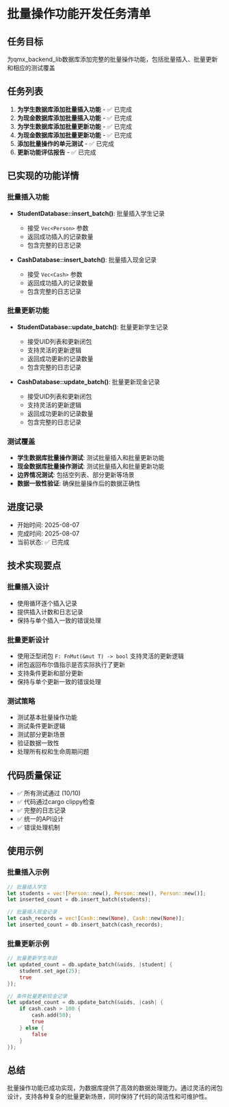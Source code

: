 # 批量操作功能开发任务清单

## 任务目标
为qmx_backend_lib数据库添加完整的批量操作功能，包括批量插入、批量更新和相应的测试覆盖

## 任务列表
1. **为学生数据库添加批量插入功能** - ✅ 已完成
2. **为现金数据库添加批量插入功能** - ✅ 已完成
3. **为学生数据库添加批量更新功能** - ✅ 已完成
4. **为现金数据库添加批量更新功能** - ✅ 已完成
5. **添加批量操作的单元测试** - ✅ 已完成
6. **更新功能评估报告** - ✅ 已完成

## 已实现的功能详情

### 批量插入功能
- **StudentDatabase::insert_batch()**: 批量插入学生记录
  - 接受 `Vec<Person>` 参数
  - 返回成功插入的记录数量
  - 包含完整的日志记录

- **CashDatabase::insert_batch()**: 批量插入现金记录
  - 接受 `Vec<Cash>` 参数
  - 返回成功插入的记录数量
  - 包含完整的日志记录

### 批量更新功能
- **StudentDatabase::update_batch()**: 批量更新学生记录
  - 接受UID列表和更新闭包
  - 支持灵活的更新逻辑
  - 返回成功更新的记录数量
  - 包含完整的日志记录

- **CashDatabase::update_batch()**: 批量更新现金记录
  - 接受UID列表和更新闭包
  - 支持灵活的更新逻辑
  - 返回成功更新的记录数量
  - 包含完整的日志记录

### 测试覆盖
- **学生数据库批量操作测试**: 测试批量插入和批量更新功能
- **现金数据库批量操作测试**: 测试批量插入和批量更新功能
- **边界情况测试**: 包括空列表、部分更新等场景
- **数据一致性验证**: 确保批量操作后的数据正确性

## 进度记录
- 开始时间: 2025-08-07
- 完成时间: 2025-08-07
- 当前状态: ✅ 已完成

## 技术实现要点

### 批量插入设计
- 使用循环逐个插入记录
- 提供插入计数和日志记录
- 保持与单个插入一致的错误处理

### 批量更新设计
- 使用泛型闭包 `F: FnMut(&mut T) -> bool` 支持灵活的更新逻辑
- 闭包返回布尔值指示是否实际执行了更新
- 支持条件更新和部分更新
- 保持与单个更新一致的错误处理

### 测试策略
- 测试基本批量操作功能
- 测试条件更新逻辑
- 测试部分更新场景
- 验证数据一致性
- 处理所有权和生命周期问题

## 代码质量保证
- ✅ 所有测试通过 (10/10)
- ✅ 代码通过cargo clippy检查
- ✅ 完整的日志记录
- ✅ 统一的API设计
- ✅ 错误处理机制

## 使用示例

### 批量插入示例
```rust
// 批量插入学生
let students = vec![Person::new(), Person::new(), Person::new()];
let inserted_count = db.insert_batch(students);

// 批量插入现金记录
let cash_records = vec![Cash::new(None), Cash::new(None)];
let inserted_count = db.insert_batch(cash_records);
```

### 批量更新示例
```rust
// 批量更新学生年龄
let updated_count = db.update_batch(&uids, |student| {
    student.set_age(25);
    true
});

// 条件批量更新现金记录
let updated_count = db.update_batch(&uids, |cash| {
    if cash.cash > 100 {
        cash.add(50);
        true
    } else {
        false
    }
});
```

## 总结
批量操作功能已成功实现，为数据库提供了高效的数据处理能力。通过灵活的闭包设计，支持各种复杂的批量更新场景，同时保持了代码的简洁性和可维护性。